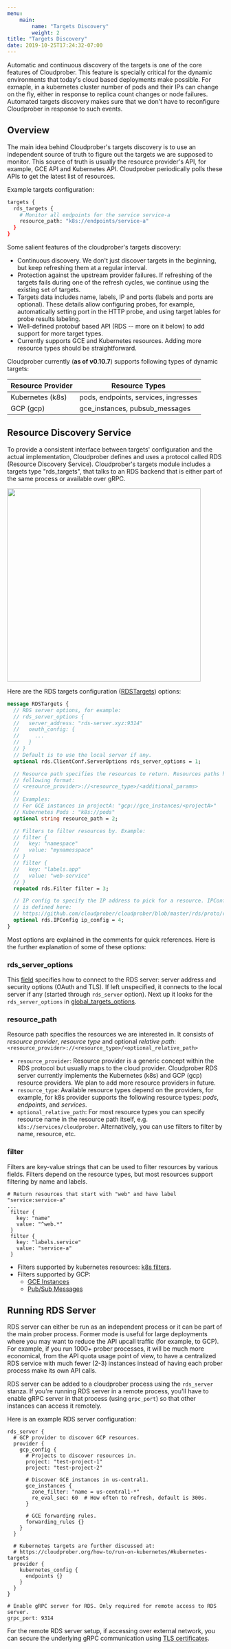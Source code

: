 ```yaml
---
menu:
    main:
        name: "Targets Discovery"
        weight: 2
title: "Targets Discovery"
date: 2019-10-25T17:24:32-07:00
---
```

Automatic and continuous discovery of the targets is one of the core features of
Cloudprober. This feature is specially critical for the dynamic environments that today's cloud based deployments make possible. For exmaple, in a kubernetes cluster number of pods and their IPs can change on the fly, either in response to replica count changes or node failures. Automated targets discovery makes sure that we don't have to reconfigure Cloudprober in response to such events.

## Overview
The main idea behind Cloudprober's targets discovery is to use an independent source of truth to figure out the targets we are supposed to monitor. This source of truth is usually the resource provider's API, for example, GCE API and Kubernetes API. Cloudprober periodically polls these APIs to get the latest list of resources.

Example targets configuration:

```bash
targets {
  rds_targets {
    # Monitor all endpoints for the service service-a
    resource_path: "k8s://endpoints/service-a"
  }
}
```



Some salient features of the cloudprober's targets discovery:

* Continuous discovery. We don't just discover targets in the beginning, but keep refreshing them at a regular interval.
* Protection against the upstream provider failures. If refreshing of the targets fails during one of the refresh cycles, we continue using the existing set of targets.
* Targets data includes name, labels, IP and ports (labels and ports are optional). These details allow configuring probes, for example, automatically setting port in the HTTP probe, and using target lables for probe results labeling.
* Well-defined protobuf based API (RDS -- more on it below) to add support for more target types.
* Currently supports GCE and Kubernetes resources. Adding more resource types should be straightforward. 

Cloudprober currently (__as of v0.10.7__) supports following types of dynamic targets:

Resource Provider       | Resource Types 
-------------------------------|---------
Kubernetes (k8s)         | pods, endpoints, services, ingresses      
GCP (gcp)                      | gce_instances, pubsub_messages 


## Resource Discovery Service

To provide a consistent interface between targets' configuration and the actual implementation, Cloudprober defines and uses a protocol called RDS (Resource Discovery Service). Cloudprober's targets module includes a targets type "rds_targets", that talks to an RDS backend that is either part of the same process or available over gRPC.


<a href="/diagrams/rds_targets.png"><img style="float: center;" width=450px src="/diagrams/rds_targets.png"></a>

Here are the RDS targets configuration ([RDSTargets](https://github.com/cloudprober/cloudprober/blob/86a1d1fcd2f8505c45ff462d69458fd5b9964e5f/targets/proto/targets.proto#L12)) options:

```protobuf
message RDSTargets {
  // RDS server options, for example:
  // rds_server_options {
  //   server_address: "rds-server.xyz:9314"
  //   oauth_config: {
  //     ...
  //   }
  // }
  // Default is to use the local server if any.
  optional rds.ClientConf.ServerOptions rds_server_options = 1;

  // Resource path specifies the resources to return. Resources paths have the
  // following format:
  // <resource_provider>://<resource_type>/<additional_params>
  //
  // Examples:
  // For GCE instances in projectA: "gcp://gce_instances/<projectA>"
  // Kubernetes Pods : "k8s://pods"
  optional string resource_path = 2;

  // Filters to filter resources by. Example:
  // filter {
  //   key: "namespace"
  //   value: "mynamesspace"
  // }
  // filter {
  //   key: "labels.app"
  //   value: "web-service"
  // }
  repeated rds.Filter filter = 3;

  // IP config to specify the IP address to pick for a resource. IPConfig
  // is defined here:
  // https://github.com/cloudprober/cloudprober/blob/master/rds/proto/rds.proto
  optional rds.IPConfig ip_config = 4;
}
```

Most options are explained in the comments for quick references. Here is the further explanation of some of these options:

### rds_server_options
This [field](https://github.com/cloudprober/cloudprober/blob/86a1d1fcd2f8505c45ff462d69458fd5b9964e5f/rds/client/proto/config.proto#L19) specifies how to connect to the RDS server: server address and security options (OAuth and TLS). If left unspecified, it connects to the local server if any (started through `rds_server` option). Next up it looks for the `rds_server_options` in [global_targets_options](https://github.com/cloudprober/cloudprober/blob/86a1d1fcd2f8505c45ff462d69458fd5b9964e5f/targets/proto/targets.proto#L125). 

### resource_path
Resource path specifies the resources we are interested in. It consists of _resource provider_, _resource type_ and optional _relative path_: `<resource_provider>://<resource_type>/<optional_relative_path>`
  * `resource_provider`: Resource provider is a generic concept within the RDS protocol but usually maps to the cloud provider. Cloudprober RDS server currently implements the Kubernetes (k8s) and GCP (gcp) resource providers. We plan to add more resource providers in future.
  * `resource_type`: Available resource types depend on the providers, for example, for k8s provider supports the following resource types: _pods_, _endpoints_, and _services_.
  * `optional_relative_path`: For most resource types you can specify resource name in the resource path itself, e.g. `k8s://services/cloudprober`. Alternatively, you can use filters to filter by name, resource, etc.

### filter
Filters are key-value strings that can be used to filter resources by various fields. Filters depend on the resource types, but most resources support filtering by name and labels.

```
# Return resources that start with "web" and have label "service:service-a"
...
 filter {
   key: "name"
   value: "^web.*"
 }
 filter {
   key: "labels.service"
   value: "service-a"
 }
```

* Filters supported by kubernetes resources: [k8s filters](https://github.com/cloudprober/cloudprober/blob/e4a0321d38d75fb4655d85632b52039fa7279d1b/rds/kubernetes/kubernetes.go#L55).
* Filters supported by GCP:
  * [GCE Instances](https://github.com/cloudprober/cloudprober/blob/e4a0321d38d75fb4655d85632b52039fa7279d1b/rds/gcp/gce_instances.go#L44)
  * [Pub/Sub Messages](https://github.com/cloudprober/cloudprober/blob/e4a0321d38d75fb4655d85632b52039fa7279d1b/rds/gcp/pubsub.go#L34)

## Running RDS Server

RDS server can either be run as an independent process or it can be part of the main prober process. Former mode is useful for large deployments where you may want to reduce the API upcall traffic (for example, to GCP). For example, if you run 1000+ prober processes, it will be much more economical, from the API quota usage point of view, to have a centralized RDS service with much fewer (2-3) instances instead of having each prober process make its own API calls.

RDS server can be added to a cloudprober process using the `rds_server` stanza. If you're running RDS server in a remote process, you'll have to enable gRPC server in that process (using `grpc_port`) so that other instances can access it remotely.

Here is an example RDS server configuration:

```shell
rds_server {
  # GCP provider to discover GCP resources.
  provider {
    gcp_config {
      # Projects to discover resources in.
      project: "test-project-1"
      project: "test-project-2"

      # Discover GCE instances in us-central1.
      gce_instances {
        zone_filter: "name = us-central1-*"
        re_eval_sec: 60  # How often to refresh, default is 300s.
      }

      # GCE forwarding rules.
      forwarding_rules {}
    }
  }

  # Kubernetes targets are further discussed at:
  # https://cloudprober.org/how-to/run-on-kubernetes/#kubernetes-targets
  provider {
    kubernetes_config {
      endpoints {}
    }
  }
}

# Enable gRPC server for RDS. Only required for remote access to RDS server.
grpc_port: 9314
```

For the remote RDS server setup, if accessing over external network, you can secure the underlying gRPC communication using [TLS certificates](https://github.com/cloudprober/cloudprober/blob/master/config/proto/config.proto#L91).

